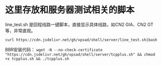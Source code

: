 # 这里存放和服务器测试相关的脚本
line_test.sh 是回程线路一键脚本，直接显示具体线路，如CN2 GIA、CN2 GT等，非常直观。

`curl https://cdn.jsdelivr.net/gh/vpsad/shell/server/line_test.sh|bash`

BBR安装代码：
`wget -N --no-check-certificate "https://cdn.jsdelivr.net/gh/vpsad/shell/server/tcpplus.sh" && chmod +x tcpplus.sh && ./tcpplus.sh`
